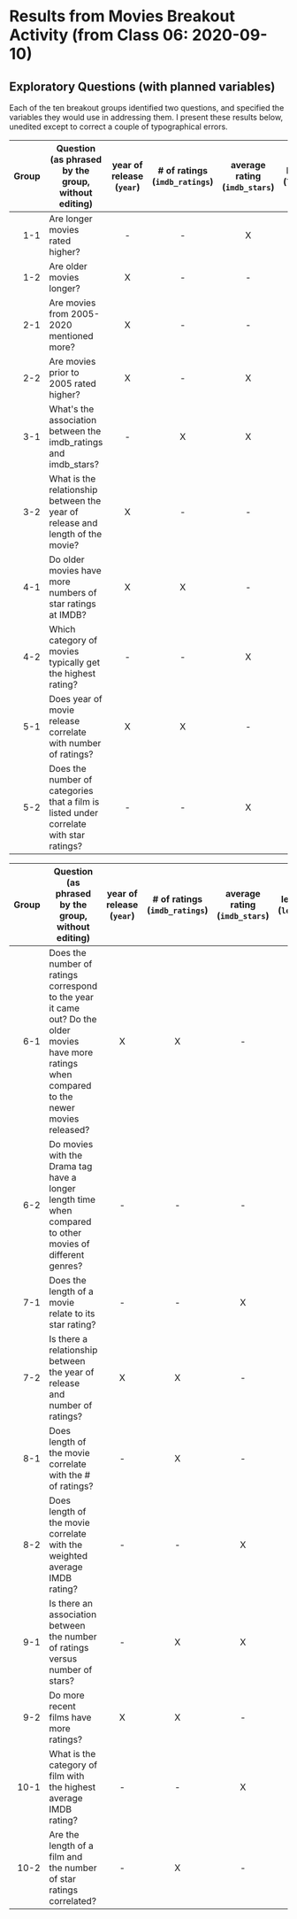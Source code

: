 # Results from Movies Breakout Activity (from Class 06: 2020-09-10)

## Exploratory Questions (with planned variables)

Each of the ten breakout groups identified two questions, and specified the variables they would use in addressing them. I present these results below, unedited except to correct a couple of typographical errors.

Group | Question (as phrased by the group, without editing) | year of release (`year`) | # of ratings (`imdb_ratings`) | average rating (`imdb_stars`) | length (`length`) | categories (`imdb_categories`)
---: | ------------------------------------- | :---: | :---: | :---: | :---: | :---:  
1-1 | Are longer movies rated higher? | - | - | X | X | -
1-2 | Are older movies longer? | X | - | - | X | -
2-1 | Are movies from 2005-2020 mentioned more? | X | - | - | - | -
2-2 | Are movies prior to 2005 rated higher? | X | - | X | - | -
3-1 | What's the association between the imdb_ratings and imdb_stars? | - | X | X | - | -
3-2 | What is the relationship between the year of release and length of the movie? | X | - | - | X | -
4-1 | Do older movies have more numbers of star ratings at IMDB? | X | X | - | - | -
4-2 | Which category of movies typically get the highest rating? | - | - | X | - | X
5-1 | Does year of movie release correlate with number of ratings? | X | X | - | - | -
5-2 | Does the number of categories that a film is listed under correlate with star ratings? | - | - | X | - | X

Group | Question (as phrased by the group, without editing) | year of release (`year`) | # of ratings (`imdb_ratings`) | average rating (`imdb_stars`) | length (`length`) | categories (`imdb_categories`)
---: | ------------------------------------- | :---: | :---: | :---: | :---: | :---:  
6-1 | Does the number of ratings correspond to the year it came out? Do the older movies have more ratings when compared to the newer movies released? | X | X | - | - | -
6-2 | Do movies with the Drama tag have a longer length time when compared to other movies of different genres? | - | - | - | X | X
7-1 | Does the length of a movie relate to its star rating? | - | - | X | X | -
7-2 | Is there a relationship between the year of release and number of ratings? | X | X | - | - | -
8-1 | Does length of the movie correlate with the # of ratings? | - | X | - | X | -
8-2 | Does length of the movie correlate with the weighted average IMDB rating? | - | - | X | X | -
9-1 | Is there an association between the number of ratings versus number of stars? | - | X | X | - | -
9-2 | Do more recent films have more ratings? | X | X | - | - | -
10-1 | What is the category of film with the highest average IMDB rating? | - | - | X | - | X
10-2 | Are the length of a film and the number of star ratings correlated?  | - | X | - | X | -

